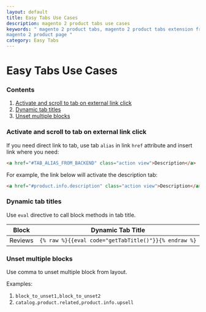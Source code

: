 ```yaml
---
layout: default
title: Easy Tabs Use Cases
description: magento 2 product tabs use cases
keywords: " magento 2 product tabs, magento 2 product tabs extension free, add tabs
magento 2 product page "
category: Easy Tabs
---
```


# Easy Tabs Use Cases

### Contents

1. [Activate and scroll to tab on external link click](#activate-and-scroll-to-tab-on-external-link-click)
2. [Dynamic tab titles](#dynamic-tab-titles)
3. [Unset multiple blocks](#unset-multiple-blocks)

### Activate and scroll to tab on external link click

If you need direct link to tab, use tab `alias` in link `href` attribute and insert link where you need:

```html
<a href="#TAB_ALIAS_FROM_BACKEND" class="action view">Description</a>
```
For example, the link below will activate the description tab:

```html
<a href="#product.info.description" class="action view">Description</a>
```

### Dynamic tab titles

Use `eval` directive to call block methods in tab title.

Block    | Dynamic Tab Title
---------| -----------------------------
Reviews  | `{% raw %}{{eval code="getTabTitle()"}}{% endraw %}`

### Unset multiple blocks

Use comma to unset multiple block from layout.

Examples:

1. `block_to_unset1,block_to_unset2`
2. `catalog.product.related,product.info.upsell`
